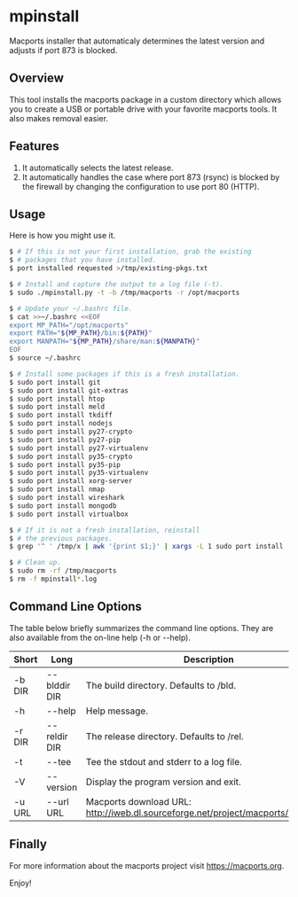 # mpinstall
Macports installer that automaticaly determines the latest version and adjusts if port 873 is blocked.

## Overview
This tool installs the macports package in a custom directory which
allows you to create a USB or portable drive with your favorite
macports tools. It also makes removal easier.

## Features

1. It automatically selects the latest release.
2. It automatically handles the case where port 873 (rsync) is blocked by the firewall by changing the configuration to use port 80 (HTTP).

## Usage
Here is how you might use it.

```bash
$ # If this is not your first installation, grab the existing
$ # packages that you have installed.
$ port installed requested >/tmp/existing-pkgs.txt

$ # Install and capture the output to a log file (-t).
$ sudo ./mpinstall.py -t -b /tmp/macports -r /opt/macports

$ # Update your ~/.bashrc file.
$ cat >>~/.bashrc <<EOF
export MP_PATH="/opt/macports"
export PATH="${MP_PATH}/bin:${PATH}"
export MANPATH="${MP_PATH}/share/man:${MANPATH}"
EOF
$ source ~/.bashrc

$ # Install some packages if this is a fresh installation.
$ sudo port install git
$ sudo port install git-extras
$ sudo port install htop
$ sudo port install meld
$ sudo port install tkdiff
$ sudo port install nodejs
$ sudo port install py27-crypto
$ sudo port install py27-pip
$ sudo port install py27-virtualenv
$ sudo port install py35-crypto
$ sudo port install py35-pip
$ sudo port install py35-virtualenv
$ sudo port install xorg-server
$ sudo port install nmap
$ sudo port install wireshark
$ sudo port install mongodb
$ sudo port install virtualbox

$ # If it is not a fresh installation, reinstall
$ # the previous packages.
$ grep '^ ' /tmp/x | awk '{print $1;}' | xargs -L 1 sudo port install

$ # Clean up.
$ sudo rm -rf /tmp/macports
$ rm -f mpinstall*.log
```

## Command Line Options
The table below briefly summarizes the command line options.
They are also available from the on-line help (-h or --help).

| Short  | Long         | Description |
| ------ | ------------ | ----------- |
| -b DIR | --blddir DIR | The build directory. Defaults to <pwd>/bld. |
| -h     | --help       | Help message. |
| -r DIR | --reldir DIR | The release directory. Defaults to <pwd>/rel. |
| -t     | --tee        | Tee the stdout and stderr to a log file. |
| -V     | --version    | Display the program version and exit.    |
| -u URL | --url URL    | Macports download URL: http://iweb.dl.sourceforge.net/project/macports/MacPorts/ |

## Finally
For more information about the macports project visit
https://macports.org.

Enjoy!
